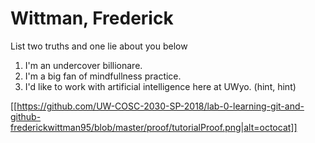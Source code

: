 # Wittman, Frederick
List two truths and one lie about you below

1. I'm an undercover billionare.
2. I'm a big fan of mindfullness practice.
3. I'd like to work with artificial intelligence here at UWyo. (hint, hint)

[[https://github.com/UW-COSC-2030-SP-2018/lab-0-learning-git-and-github-frederickwittman95/blob/master/proof/tutorialProof.png|alt=octocat]]

